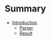 # Summary

- [Introduction](./Introduction/Introduction.md)
    - [Parser](./Introduction/Parser.md)
    - [Result](./Introduction/Result.md)
